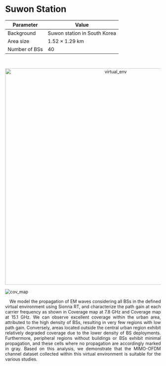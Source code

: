 # Suwon Station

| Parameter         | Value                         |
| ----------------- | ----------------------------- |
| Background        | Suwon station in South Korea  |
| Area size         | 1.52 × 1.29 km                |
| Number of BSs     | 40                            |
</br>

<p align="center">
  <img width="700" alt="virtual_env" src="https://github.com/user-attachments/assets/ed84ab6c-2a35-4701-9439-40f2c7aea7a4" />
</p>

![cov_map](https://github.com/user-attachments/assets/d543e491-af07-4fcb-9bad-8f2e666a9bab)

<p align="justify">
&emsp;We model the propagation of EM waves considering all BSs in the defined virtual environment using Sionna RT, and characterize the path gain at each carrier frequency as shown in Coverage map at 7.8 GHz and Coverage map at 15.1 GHz. We can observe excellent coverage within the urban area, attributed to the high density of BSs, resulting in very few regions with low path gain. Conversely, areas located outside the central urban region exhibit relatively degraded coverage due to the lower density of BS deployments. Furthermore, peripheral regions without buildings or BSs exhibit minimal propagation, and these cells where no propagation are accordingly marked in gray. Based on this analysis, we demonstrate that the MIMO-OFDM channel dataset collected within this virtual environment is suitable for the various studies.
</p>
